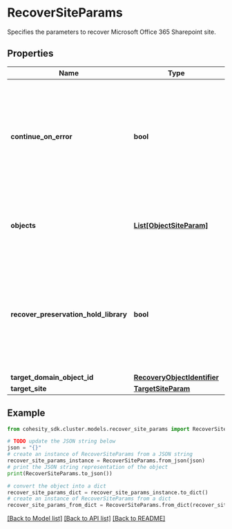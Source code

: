 # RecoverSiteParams

Specifies the parameters to recover Microsoft Office 365 Sharepoint site.

## Properties

Name | Type | Description | Notes
------------ | ------------- | ------------- | -------------
**continue_on_error** | **bool** | Specifies whether to continue recovering the doc libs of a site, if one or more of doc libs failed to recover. Default value is false. | [optional] 
**objects** | [**List[ObjectSiteParam]**](ObjectSiteParam.md) | Specifies a list of site params associated with the objects to recover. | 
**recover_preservation_hold_library** | **bool** | Specifies whether to recover Preservation Hold Library associated with the Sites selected for restore. Default value is false. | [optional] 
**target_domain_object_id** | [**RecoveryObjectIdentifier**](RecoveryObjectIdentifier.md) |  | [optional] 
**target_site** | [**TargetSiteParam**](TargetSiteParam.md) |  | [optional] 

## Example

```python
from cohesity_sdk.cluster.models.recover_site_params import RecoverSiteParams

# TODO update the JSON string below
json = "{}"
# create an instance of RecoverSiteParams from a JSON string
recover_site_params_instance = RecoverSiteParams.from_json(json)
# print the JSON string representation of the object
print(RecoverSiteParams.to_json())

# convert the object into a dict
recover_site_params_dict = recover_site_params_instance.to_dict()
# create an instance of RecoverSiteParams from a dict
recover_site_params_from_dict = RecoverSiteParams.from_dict(recover_site_params_dict)
```
[[Back to Model list]](../README.md#documentation-for-models) [[Back to API list]](../README.md#documentation-for-api-endpoints) [[Back to README]](../README.md)


